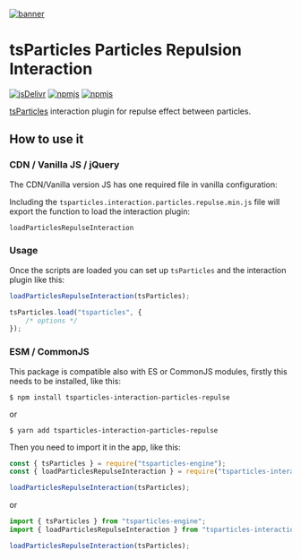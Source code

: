 [![banner](https://particles.js.org/images/banner2.png)](https://particles.js.org)

# tsParticles Particles Repulsion Interaction

[![jsDelivr](https://data.jsdelivr.com/v1/package/npm/tsparticles-interaction-particles-repulse/badge)](https://www.jsdelivr.com/package/npm/tsparticles-interaction-particles-repulse)
[![npmjs](https://badge.fury.io/js/tsparticles-interaction-particles-repulse.svg)](https://www.npmjs.com/package/tsparticles-interaction-particles-repulse)
[![npmjs](https://img.shields.io/npm/dt/tsparticles-interaction-particles-repulse)](https://www.npmjs.com/package/tsparticles-interaction-particles-repulse)

[tsParticles](https://github.com/matteobruni/tsparticles) interaction plugin for repulse effect between particles.

## How to use it

### CDN / Vanilla JS / jQuery

The CDN/Vanilla version JS has one required file in vanilla configuration:

Including the `tsparticles.interaction.particles.repulse.min.js` file will export the function to load the interaction
plugin:

```javascript
loadParticlesRepulseInteraction
```

### Usage

Once the scripts are loaded you can set up `tsParticles` and the interaction plugin like this:

```javascript
loadParticlesRepulseInteraction(tsParticles);

tsParticles.load("tsparticles", {
    /* options */
});
```

### ESM / CommonJS

This package is compatible also with ES or CommonJS modules, firstly this needs to be installed, like this:

```shell
$ npm install tsparticles-interaction-particles-repulse
```

or

```shell
$ yarn add tsparticles-interaction-particles-repulse
```

Then you need to import it in the app, like this:

```javascript
const { tsParticles } = require("tsparticles-engine");
const { loadParticlesRepulseInteraction } = require("tsparticles-interaction-particles-repulse");

loadParticlesRepulseInteraction(tsParticles);
```

or

```javascript
import { tsParticles } from "tsparticles-engine";
import { loadParticlesRepulseInteraction } from "tsparticles-interaction-particles-repulse";

loadParticlesRepulseInteraction(tsParticles);
```
